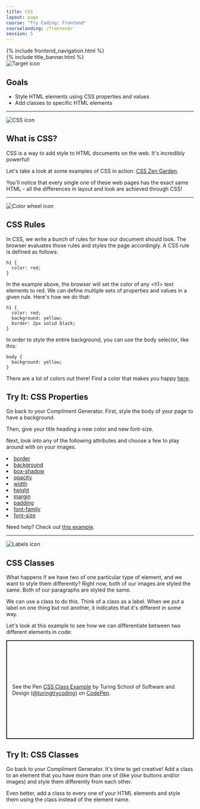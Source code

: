 ```yaml
---
title: CSS
layout: page
course: "Try Coding: Frontend"
courselanding: /frontend/
session: 5
---
```


<div id="wrapper">
  {% include frontend_navigation.html %}
  <div id="content-container">
    {% include title_banner.html %}
    <section>
      <img class="section-image" src="{{ site.url }}/assets/images/goals.svg" alt="Target icon">
      <h2 class="section-header">Goals</h2>
      <ul>
        <li>Style HTML elements using CSS properties and values</li>
        <li>Add classes to specific HTML elements</li>
      </ul>
    </section>
    <hr>
    <section>
      <img class="section-image" src="{{ site.url }}/assets/images/css.png" alt="CSS icon">
      <h2 class="section-header">What is CSS?</h2>
      <p>CSS is a way to add style to HTML documents on the web. It's incredibly powerful!</p>
      <p>Let's take a look at some examples of CSS in action: <a target="blank" href="http://www.csszengarden.com">CSS Zen Garden</a>.</p>
      <p>You'll notice that every single one of these web pages has the exact same HTML - all the differences in layout and look are achieved through CSS!</p>
    </section>
    <hr>
    <section>
      <img class="section-image" src="{{ site.url }}/assets/images/colors.png" alt="Color wheel icon">
      <h2 class="section-header">CSS Rules</h2>
      <p>In CSS, we write a bunch of rules for how our document should look. The browser evaluates those rules and styles the page accordingly. A CSS rule is defined as follows:</p>
      <pre><code>h1 {
  color: red;
}</code></pre>
      <p>In the example above, the browser will set the color of any &lt;h1&gt; text elements to red. We can define multiple sets of properties and values in a given rule. Here's how we do that:</p>
      <pre><code>h1 {
  color: red;
  background: yellow;
  border: 2px solid black;
}</code></pre>
      <p>In order to style the entire background, you can use the body selector, like this:</p>
      <pre><code>body {
  background: yellow;
}</code></pre>
      <p>There are a lot of colors out there! Find a color that makes you happy <a target="_blank" href="http://colours.neilorangepeel.com">here</a>.</p>
      <div class="try-it">
        <h2>Try It: CSS Properties</h2>
        <p>Go back to your Compliment Generator. First, style the body of your page to have a background.</p>
        <p>Then, give your title heading a new color and new font-size.</p>
        <p>Next, look into any of the following attributes and choose a few to play around with on your images.</p>
        <li><a target="_blank" href="https://developer.mozilla.org/en-US/docs/Web/CSS/border">border</a></li>
        <li><a target="_blank" href="https://developer.mozilla.org/en-US/docs/Web/CSS/background-color">background</a></li>
        <li><a target="_blank" href="https://developer.mozilla.org/en-US/docs/Web/CSS/box-shadow">box-shadow</a></li>
        <li><a target="_blank" href="https://developer.mozilla.org/en-US/docs/Web/CSS/opacity">opacity</a></li>
        <li><a target="_blank" href="https://developer.mozilla.org/en-US/docs/Web/CSS/width">width</a></li>
        <li><a target="_blank" href="https://developer.mozilla.org/en-US/docs/Web/CSS/height">height</a></li>
        <li><a target="_blank" href="https://developer.mozilla.org/en-US/docs/Web/CSS/margin">margin</a></li>
        <li><a target="_blank" href="https://developer.mozilla.org/en-US/docs/Web/CSS/padding">padding</a></li>
        <li><a target="_blank" href="https://developer.mozilla.org/en-US/docs/Web/CSS/font-family">font-family</a></li>
        <li><a target="_blank" href="https://developer.mozilla.org/en-US/docs/Web/CSS/font-size">font-size</a></li>
        <p>Need help? Check out <a target="blank" href="https://codepen.io/turingtrycoding/pen/RwwOaLw">this example</a>.</p>
      </div>
    </section>
    <hr>
    <section>
      <img class="section-image" src="{{ site.url }}/assets/images/labels.png" alt="Labels icon">
      <h2 class="section-header">CSS Classes</h2>
      <p>What happens if we have two of one particular type of element, and we want to style them differently? Right now, both of our images are styled the same. Both of our paragraphs are styled the same.</p>
      <p>We can use a <span class="vocab">class</span> to do this. Think of a class as a label. When we put a label on one thing but not another, it indicates that it's different in some way.</p>
      <p>Let's look at this example to see how we can differentiate between two different elements in code: </p>
      <p class="codepen" data-height="265" data-theme-id="default" data-default-tab="css,result" data-user="turingtrycoding" data-slug-hash="mddgPxJ" style="height: 265px; box-sizing: border-box; display: flex; align-items: center; justify-content: center; border: 2px solid; margin: 1em 0; padding: 1em;" data-pen-title="CSS Class Example">
  <span>See the Pen <a href="https://codepen.io/turingtrycoding/pen/mddgPxJ">
  CSS Class Example</a> by Turing School of Software and Design (<a href="https://codepen.io/turingtrycoding">@turingtrycoding</a>)
  on <a href="https://codepen.io">CodePen</a>.</span>
</p>
<script async src="https://static.codepen.io/assets/embed/ei.js"></script>
      <div class="try-it">
        <h2>Try It: CSS Classes</h2>
        <p>Go back to your Compliment Generator. It's time to get creative! Add a class to an element that you have more than one of (like your buttons and/or images) and style them differently from each other.</p>
        <p>Even better, add a class to every one of your HTML elements and style them using the class instead of the element name.</p>
      </div>
    </section>
  </div>
</div>
<script>
  $( ".spicy-click" ).click(function(e) {
    $( e.target ).next( ".spicy-appear" ).slideToggle( "slow" );
  });
</script>
<script
src="https://code.jquery.com/jquery-3.2.1.min.js"
integrity="sha256-hwg4gsxgFZhOsEEamdOYGBf13FyQuiTwlAQgxVSNgt4="
crossorigin="anonymous"></script>

